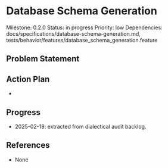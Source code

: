 # Database Schema Generation
Milestone: 0.2.0
Status: in progress
Priority: low
Dependencies: docs/specifications/database-schema-generation.md, tests/behavior/features/database_schema_generation.feature

## Problem Statement
<description>


## Action Plan
- <tasks>

## Progress
- 2025-02-19: extracted from dialectical audit backlog.

## References
- None
